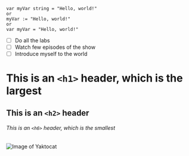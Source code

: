 ``` golang
var myVar string = "Hello, world!"
or
myVar := "Hello, world!"
or
var myVar = "Hello, world!"
```

- [ ] Do all the labs
- [ ] Watch few episodes of the show
- [ ] Introduce myself to the world

# This is an `<h1>` header, which is the largest

## This is an `<h2>` header

###### This is an `<h6>` header, which is the smallest

![Image of Yaktocat](https://octodex.github.com/images/yaktocat.png)
